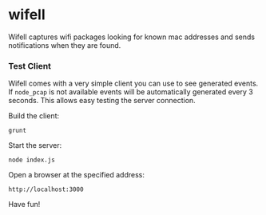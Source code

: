 # wifell

Wifell captures wifi packages looking for known mac addresses and sends notifications when they are found.


### Test Client

Wifell comes with a very simple client you can use to see generated events.
If `node_pcap` is not available events will be automatically generated every 3 seconds.
This allows easy testing the server connection.

Build the client:

`grunt`

Start the server:

`node index.js`

Open a browser at the specified address:

`http://localhost:3000`

Have fun!

